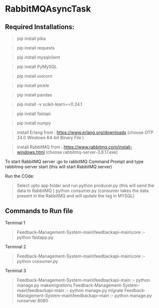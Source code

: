 # RabbitMQAsyncTask
## Required Installations:

> pip install pika

> pip install requests

> pip install mysqlclient

> pip install PyMySQL

> pip install uvicorn

> pip install pickle

> pip install pandas

> pip install -v scikit-learn==0.24.1

> pip install fastapi

> pip install numpy

> install Erlang from : https://www.erlang.org/downloads (choose OTP 24.0 Windows 64-bit Binary File )

> install RabbitMQ from : https://www.rabbitmq.com/install-windows.html (choose rabbitmq-server-3.8.17.exe)

To start RabbitMQ server :go to rabbitMQ Command Prompt and type rabbitmq-server start (this will start RabbitMQ server)

Run the COde:
> Select upto app folder and run python producer.py (this will send the data to RabbitMQ )
                                 python consumer.py (consumer takes the data present in the RabbitMQ and will update the tag in MYSQL)
                                 


## Commands to Run file
Terminal 1
> Feedback-Management-System-main\feedbackapi-main\core :- python fastapp.py


Terminal 2
> Feedback-Management-System-main\feedbackapi-main\core :- python consumer.py

Terminal 3
> Feedback-Management-System-main\feedbackapi-main :- python manage.py makemigrations
> Feedback-Management-System-main\feedbackapi-main :- python manage.py migrate
> Feedback-Management-System-main\feedbackapi-main :- python manage.py runserver 8080


 
